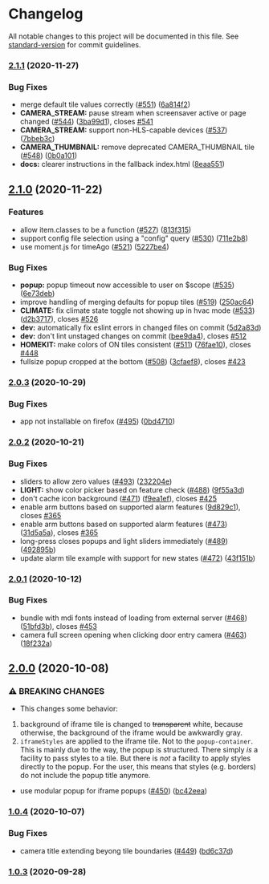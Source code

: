 # Changelog

All notable changes to this project will be documented in this file. See [standard-version](https://github.com/conventional-changelog/standard-version) for commit guidelines.

### [2.1.1](https://github.com/resoai/TileBoard/compare/v2.1.0...v2.1.1) (2020-11-27)


### Bug Fixes

* merge default tile values correctly ([#551](https://github.com/resoai/TileBoard/issues/551)) ([6a814f2](https://github.com/resoai/TileBoard/commit/6a814f208714fc41733441eda25b99671f649a86))
* **CAMERA_STREAM:** pause stream when screensaver active or page changed ([#544](https://github.com/resoai/TileBoard/issues/544)) ([3ba99d1](https://github.com/resoai/TileBoard/commit/3ba99d198d53529f97bfd3a71ac8802048af5fc8)), closes [#541](https://github.com/resoai/TileBoard/issues/541)
* **CAMERA_STREAM:** support non-HLS-capable devices ([#537](https://github.com/resoai/TileBoard/issues/537)) ([7bbeb3c](https://github.com/resoai/TileBoard/commit/7bbeb3ca9aa983d35271b7566d9f4a5530cd271d))
* **CAMERA_THUMBNAIL:** remove deprecated CAMERA_THUMBNAIL tile ([#548](https://github.com/resoai/TileBoard/issues/548)) ([0b0a101](https://github.com/resoai/TileBoard/commit/0b0a101864b735e9958acd582a4691eca97f62b1))
* **docs:** clearer instructions in the fallback index.html ([8eaa551](https://github.com/resoai/TileBoard/commit/8eaa551ba2525fe9d392c2e0afcef844859d6548))

## [2.1.0](https://github.com/resoai/TileBoard/compare/v2.0.3...v2.1.0) (2020-11-22)


### Features

* allow item.classes to be a function ([#527](https://github.com/resoai/TileBoard/issues/527)) ([813f315](https://github.com/resoai/TileBoard/commit/813f31586d5fc9007873c70423219c98381f114e))
* support config file selection using a "config" query ([#530](https://github.com/resoai/TileBoard/issues/530)) ([711e2b8](https://github.com/resoai/TileBoard/commit/711e2b8fd9ccc286c55807156c790a2ecf573b0c))
* use moment.js for timeAgo ([#521](https://github.com/resoai/TileBoard/issues/521)) ([5227be4](https://github.com/resoai/TileBoard/commit/5227be46955f57b157b0003ae17d2977bce1ccd1))


### Bug Fixes

* **popup:** popup timeout now accessible to user on $scope ([#535](https://github.com/resoai/TileBoard/issues/535)) ([6e73deb](https://github.com/resoai/TileBoard/commit/6e73deb6c9f37065c07e1baac287e43428fcc9f3))
* improve handling of merging defaults for popup tiles ([#519](https://github.com/resoai/TileBoard/issues/519)) ([250ac64](https://github.com/resoai/TileBoard/commit/250ac6419e2ee33e329cabc9a4f9577d6d68730d))
* **CLIMATE:** fix climate state toggle not showing up in hvac mode ([#533](https://github.com/resoai/TileBoard/issues/533)) ([d2b3717](https://github.com/resoai/TileBoard/commit/d2b37179ca55aaab21760b988708a6662e4d532e)), closes [#526](https://github.com/resoai/TileBoard/issues/526)
* **dev:** automatically fix eslint errors in changed files on commit ([5d2a83d](https://github.com/resoai/TileBoard/commit/5d2a83da424303bc2a7ed94de9376dd207a4452f))
* **dev:** don't lint unstaged changes on commit ([bee9da4](https://github.com/resoai/TileBoard/commit/bee9da45fc9ad87a740523c85ba0f66bdb4feb38)), closes [#512](https://github.com/resoai/TileBoard/issues/512)
* **HOMEKIT:** make colors of ON tiles consistent ([#511](https://github.com/resoai/TileBoard/issues/511)) ([76fae10](https://github.com/resoai/TileBoard/commit/76fae10e05d69d72d0298491e25d6135198bc2da)), closes [#448](https://github.com/resoai/TileBoard/issues/448)
* fullsize popup cropped at the bottom ([#508](https://github.com/resoai/TileBoard/issues/508)) ([3cfaef8](https://github.com/resoai/TileBoard/commit/3cfaef8b8eb4b3684203f32d2e97756dc22c6e4a)), closes [#423](https://github.com/resoai/TileBoard/issues/423)

### [2.0.3](https://github.com/resoai/TileBoard/compare/v2.0.2...v2.0.3) (2020-10-29)


### Bug Fixes

* app not installable on firefox ([#495](https://github.com/resoai/TileBoard/issues/495)) ([0bd4710](https://github.com/resoai/TileBoard/commit/0bd471004840cad750c268acaec4013ef182ef13))

### [2.0.2](https://github.com/resoai/TileBoard/compare/v2.0.1...v2.0.2) (2020-10-21)


### Bug Fixes

* sliders to allow zero values ([#493](https://github.com/resoai/TileBoard/issues/493)) ([232204e](https://github.com/resoai/TileBoard/commit/232204e4700d3decacabc4214682daf902900b03))
* **LIGHT:** show color picker based on feature check ([#488](https://github.com/resoai/TileBoard/issues/488)) ([9f55a3d](https://github.com/resoai/TileBoard/commit/9f55a3d748f33806919b37f94b0d81a5cb56539f))
* don't cache icon background ([#471](https://github.com/resoai/TileBoard/issues/471)) ([f9ea1ef](https://github.com/resoai/TileBoard/commit/f9ea1efbdb2f06bf02847266cc3ab1d07ac22a9d)), closes [#425](https://github.com/resoai/TileBoard/issues/425)
* enable arm buttons based on supported alarm features ([9d829c1](https://github.com/resoai/TileBoard/commit/9d829c179c24e186ba9ff1921b7f44564d27838a)), closes [#365](https://github.com/resoai/TileBoard/issues/365)
* enable arm buttons based on supported alarm features ([#473](https://github.com/resoai/TileBoard/issues/473)) ([31d5a5a](https://github.com/resoai/TileBoard/commit/31d5a5ae6440ef2ccac6d3c977133216fef3e9cd)), closes [#365](https://github.com/resoai/TileBoard/issues/365)
* long-press closes popups and light sliders immediately ([#489](https://github.com/resoai/TileBoard/issues/489)) ([492895b](https://github.com/resoai/TileBoard/commit/492895bf7e0942ab20cb880db40e38b84f8a0a25))
* update alarm tile example with support for new states ([#472](https://github.com/resoai/TileBoard/issues/472)) ([43f151b](https://github.com/resoai/TileBoard/commit/43f151b4aeebc8e93e27880ed161f98e787d99fe))

### [2.0.1](https://github.com/resoai/TileBoard/compare/v2.0.0...v2.0.1) (2020-10-12)


### Bug Fixes

* bundle with mdi fonts instead of loading from external server ([#468](https://github.com/resoai/TileBoard/issues/468)) ([51bfd3b](https://github.com/resoai/TileBoard/commit/51bfd3befa3682c8ac19bcfafe704739bea1e1c5)), closes [#453](https://github.com/resoai/TileBoard/issues/453)
* camera full screen opening when clicking door entry camera ([#463](https://github.com/resoai/TileBoard/issues/463)) ([18f232a](https://github.com/resoai/TileBoard/commit/18f232ade9585b3bd98a119e4b5da89a79523c88))

## [2.0.0](https://github.com/resoai/TileBoard/compare/v1.0.4...v2.0.0) (2020-10-08)


### ⚠ BREAKING CHANGES

* This changes some behavior:
1. background of iframe tile is changed to ~~transparent~~ white, because otherwise, the background of the iframe would be awkwardly gray.
2. `iframeStyles` are applied to the iframe tile. Not to the `popup-container`. This is mainly due to the way, the popup is structured. There simply *is* a facility to pass styles to a tile. But there is *not* a facility to apply styles directly to the popup. For the user, this means that styles (e.g. borders) do not include the popup title anymore. 

* use modular popup for iframe popups ([#450](https://github.com/resoai/TileBoard/issues/450)) ([bc42eea](https://github.com/resoai/TileBoard/commit/bc42eea29c3d8bd630e34c6ff699e54f10d5022e))

### [1.0.4](https://github.com/resoai/TileBoard/compare/v1.0.3...v1.0.4) (2020-10-07)


### Bug Fixes

* camera title extending beyong tile boundaries ([#449](https://github.com/resoai/TileBoard/issues/449)) ([bd6c37d](https://github.com/resoai/TileBoard/commit/bd6c37dce25b7f449ad61522ab6124c306722165))

### [1.0.3](https://github.com/resoai/TileBoard/compare/v1.0.2...v1.0.3) (2020-09-28)
